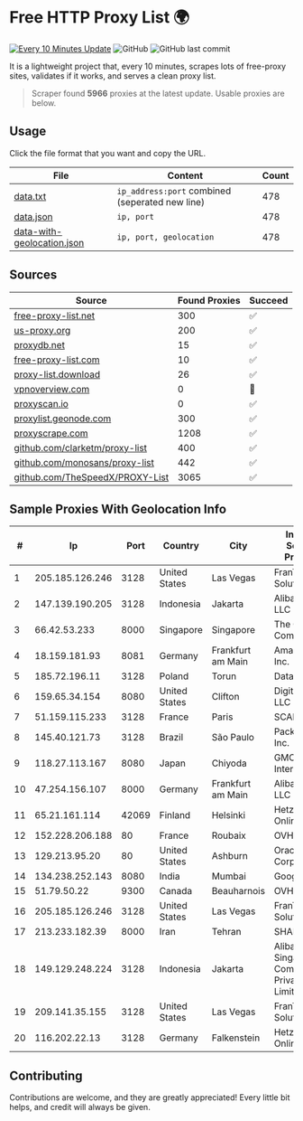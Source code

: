 
# Free HTTP Proxy List 🌍

[![Every 10 Minutes Update](https://github.com/mertguvencli/http-proxy-list/actions/workflows/main.yml/badge.svg?branch=main)](https://github.com/mertguvencli/http-proxy-list/actions/workflows/main.yml)
![GitHub](https://img.shields.io/github/license/mertguvencli/http-proxy-list)
![GitHub last commit](https://img.shields.io/github/last-commit/mertguvencli/http-proxy-list)

It is a lightweight project that, every 10 minutes, scrapes lots of free-proxy sites, validates if it works, and serves a clean proxy list.


> Scraper found **5966** proxies at the latest update. Usable proxies are below.

## Usage

Click the file format that you want and copy the URL.


|File|Content|Count|
|----|-------|-----|
|[data.txt](https://raw.githubusercontent.com/mertguvencli/http-proxy-list/main/proxy-list/data.txt)|`ip_address:port` combined (seperated new line)|478|
|[data.json](https://raw.githubusercontent.com/mertguvencli/http-proxy-list/main/proxy-list/data.json)|`ip, port`|478|
|[data-with-geolocation.json](https://raw.githubusercontent.com/mertguvencli/http-proxy-list/main/proxy-list/data-with-geolocation.json)|`ip, port, geolocation`|478|

## Sources

|Source|Found Proxies|Succeed|
|------|-------------|-------|
|[free-proxy-list.net](https://free-proxy-list.net)|300|✅|
|[us-proxy.org](https://www.us-proxy.org)|200|✅|
|[proxydb.net](http://proxydb.net)|15|✅|
|[free-proxy-list.com](https://free-proxy-list.com/?page=&port=&type%5B%5D=http&type%5B%5D=https&up_time=0&search=Search)|10|✅|
|[proxy-list.download](https://www.proxy-list.download/HTTP)|26|✅|
|[vpnoverview.com](https://vpnoverview.com/privacy/anonymous-browsing/free-proxy-servers)|0|🚫|
|[proxyscan.io](https://www.proxyscan.io)|0|✅|
|[proxylist.geonode.com](https://proxylist.geonode.com/api/proxy-list?limit=300&page=1&sort_by=lastChecked&sort_type=desc&protocols=http,https)|300|✅|
|[proxyscrape.com](https://api.proxyscrape.com/v2/?request=displayproxies&protocol=http&timeout=10000&country=all&ssl=all&anonymity=all)|1208|✅|
|[github.com/clarketm/proxy-list](https://raw.githubusercontent.com/clarketm/proxy-list/master/proxy-list-raw.txt)|400|✅|
|[github.com/monosans/proxy-list](https://raw.githubusercontent.com/monosans/proxy-list/main/proxies/http.txt)|442|✅|
|[github.com/TheSpeedX/PROXY-List](https://raw.githubusercontent.com/TheSpeedX/PROXY-List/master/http.txt)|3065|✅|


## Sample Proxies With Geolocation Info

|#|Ip|Port|Country|City|Internet Service Provider|
|-|--|----|-------|----|-------------------------|
|1|205.185.126.246|3128|United States|Las Vegas|FranTech Solutions|
|2|147.139.190.205|3128|Indonesia|Jakarta|Alibaba.com LLC|
|3|66.42.53.233|8000|Singapore|Singapore|The Constant Company|
|4|18.159.181.93|8081|Germany|Frankfurt am Main|Amazon.com, Inc.|
|5|185.72.196.11|3128|Poland|Torun|Data Space|
|6|159.65.34.154|8080|United States|Clifton|DigitalOcean, LLC|
|7|51.159.115.233|3128|France|Paris|SCALEWAY|
|8|145.40.121.73|3128|Brazil|São Paulo|Packet Host, Inc.|
|9|118.27.113.167|8080|Japan|Chiyoda|GMO Internet, Inc.|
|10|47.254.156.107|8000|Germany|Frankfurt am Main|Alibaba.com LLC|
|11|65.21.161.114|42069|Finland|Helsinki|Hetzner Online GmbH|
|12|152.228.206.188|80|France|Roubaix|OVH SAS|
|13|129.213.95.20|80|United States|Ashburn|Oracle Corporation|
|14|134.238.252.143|8080|India|Mumbai|Google LLC|
|15|51.79.50.22|9300|Canada|Beauharnois|OVH SAS|
|16|205.185.126.246|3128|United States|Las Vegas|FranTech Solutions|
|17|213.233.182.39|8000|Iran|Tehran|SHARIF-EDU|
|18|149.129.248.224|3128|Indonesia|Jakarta|Alibaba.com Singapore E-Commerce Private Limited|
|19|209.141.35.155|3128|United States|Las Vegas|FranTech Solutions|
|20|116.202.22.13|3128|Germany|Falkenstein|Hetzner Online GmbH|



## Contributing

Contributions are welcome, and they are greatly appreciated! Every
little bit helps, and credit will always be given.

